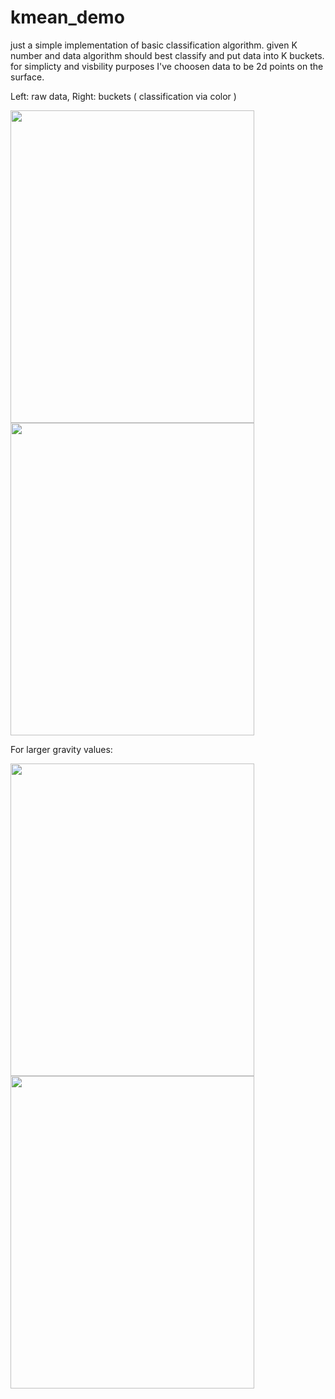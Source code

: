 # kmean_demo
just a simple implementation of basic classification algorithm.
given K number and data algorithm should best classify and put data into K buckets.
for simplicty and visbility purposes I've choosen data to be 2d points on the surface.

Left: raw data, Right: buckets ( classification via color )

<img src="https://i.ibb.co/WtHJXg6/kmeans3.png" width="390" height="500"> <img src="https://i.ibb.co/4777pTb/kmeans4.png" width="390" height="500">


For larger gravity values: 

<img src="https://i.ibb.co/QdN6s8s/kmeans-1.png" width="390" height="500"> <img src="https://i.ibb.co/jrXx4YX/kmeans2.png" width="390" height="500">

